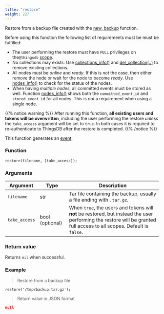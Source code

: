 ```yaml
---
title: "restore"
weight: 227
---
```


Restore from a backup file created with the [new_backup](#../../node-api/new_backup) function.

Before using this function the following list of requirements must be must be fulfilled:

 - The user performing the restore must have `FULL` privileges on the`@thingsdb` [scope](../../overview/scopes).
 - No collections may exists. Use [collections_info()](../collections_info) and [del_collection(..)](../del_collection) to remove existing collections.
 - All nodes must be *online* and *ready*. If this is *not* the case, then either remove the node or wait for the node to become *ready*. Use [nodes_info()](../../node-api/nodes_info) to check for the status of the nodes.
 - When having *multiple nodes*, all committed events must be stored as well. Function [nodes_info()](../../node-api/nodes_info) shows both the `committed_event_id` and `stored_event_id` for all nodes. This is *not* a requirement when using a single node.

{{% notice warning %}}
After running this function, **all existing users and tokens will be overwritten**, including the user performing the restore *unless* the `take_access` argument will be set to `true`. In both cases it is required to re-authenticate to ThingsDB after the restore is completed.
{{% /notice %}}

This function generates an [event](../../overview/events).

### Function

`restore(filename, [take_access]);`

### Arguments

Argument | Type | Description
-------- | ---- | -----------
`filename` | str | Tar file containing the backup, usually a file ending with `.tar.gz`.
`take_access` | bool (optional) | When `true`, the users and tokens will **not** be restored, but instead the user performing the restore will be granted full access to all scopes. Default is `false`.


### Return value

Returns `nil` when successful.

### Example

> Restore from a backup file

```thingsdb,syntax_only,@t
restore('/tmp/backup.tar.gz');
```

> Return value in JSON format

```json
null
```
